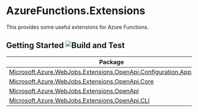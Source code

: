 # AzureFunctions.Extensions #

This provides some useful extensions for Azure Functions.


## Getting Started ![Build and Test](https://github.com/Azure/azure-functions-openapi-extension/workflows/Build%20and%20Test/badge.svg) ##

| Package | Status | Version |
| --- | --- | --- |
| [Microsoft.Azure.WebJobs.Extensions.OpenApi.Configuration.AppSettings](app-settings.md) | [![](https://img.shields.io/nuget/dt/Microsoft.Azure.WebJobs.Extensions.OpenApi.Configuration.AppSettings.svg)](https://www.nuget.org/packages/Microsoft.Azure.WebJobs.Extensions.OpenApi.Configuration.AppSettings/) | [![](https://img.shields.io/nuget/v/Microsoft.Azure.WebJobs.Extensions.OpenApi.Configuration.AppSettings.svg)](https://www.nuget.org/packages/Microsoft.Azure.WebJobs.Extensions.OpenApi.Configuration.AppSettings/) |
| [Microsoft.Azure.WebJobs.Extensions.OpenApi.Core](openapi-core.md) | [![](https://img.shields.io/nuget/dt/Microsoft.Azure.WebJobs.Extensions.OpenApi.Core.svg)](https://www.nuget.org/packages/Microsoft.Azure.WebJobs.Extensions.OpenApi.Core/) | [![](https://img.shields.io/nuget/v/Microsoft.Azure.WebJobs.Extensions.OpenApi.Core.svg)](https://www.nuget.org/packages/Microsoft.Azure.WebJobs.Extensions.OpenApi.Core/) |
| [Microsoft.Azure.WebJobs.Extensions.OpenApi](openapi.md) | [![](https://img.shields.io/nuget/dt/Microsoft.Azure.WebJobs.Extensions.OpenApi.svg)](https://www.nuget.org/packages/Microsoft.Azure.WebJobs.Extensions.OpenApi/) | [![](https://img.shields.io/nuget/v/Microsoft.Azure.WebJobs.Extensions.OpenApi.svg)](https://www.nuget.org/packages/Microsoft.Azure.WebJobs.Extensions.OpenApi/) |
| [Microsoft.Azure.WebJobs.Extensions.OpenApi.CLI](openapi-cli.md) | [![](https://img.shields.io/static/v1?label=tag&message=cli-*&color=brightgreen)](https://github.com/Azure/azure-functions-openapi-extension/releases) | [![](https://img.shields.io/static/v1?label=tag&message=cli-*&color=brightgreen)](https://github.com/Azure/azure-functions-openapi-extension/releases) |